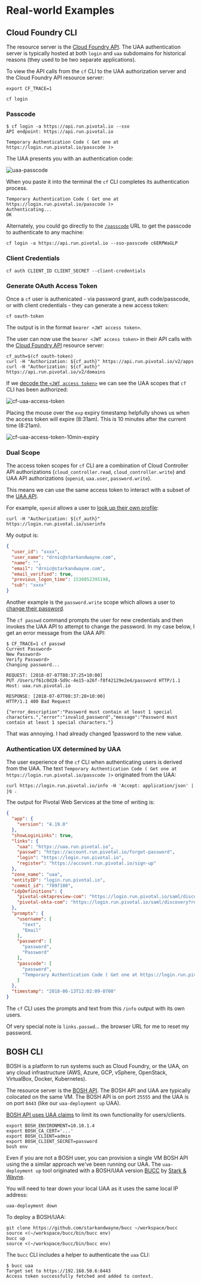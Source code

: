# Real-world Examples

## Cloud Foundry CLI

The resource server is the [Cloud Foundry API](https://apidocs.cloudfoundry.org/2.5.0/). The UAA authentication server is typically hosted at both `login` and `uaa` subdomains for historical reasons (they used to be two separate applications).

To view the API calls from the `cf` CLI to the UAA authorization server and the Cloud Foundry API resource server:

```text
export CF_TRACE=1
```

```text
cf login
```

### Passcode

```text
$ cf login -a https://api.run.pivotal.io --sso
API endpoint: https://api.run.pivotal.io

Temporary Authentication Code ( Get one at https://login.run.pivotal.io/passcode )>
```

The UAA presents you with an authentication code:

![uaa-passcode](images/uaa-passcode.png)

When you paste it into the terminal the `cf` CLI completes its authentication process.

```text
Temporary Authentication Code ( Get one at https://login.run.pivotal.io/passcode )>
Authenticating...
OK
```

Alternately, you could go directly to the [`/passcode`](https://login.run.pivotal.io/passcode) URL to get the passcode to authenticate to any machine:

```text
cf login -a https://api.run.pivotal.io --sso-passcode c6ERPWaGLP
```

### Client Credentials

```text
cf auth CLIENT_ID CLIENT_SECRET --client-credentials
```

### Generate OAuth Access Token

Once a `cf` user is authenicated - via password grant, auth code/passcode, or with client credentials - they can generate a new access token:

```text
cf oauth-token
```

The output is in the format `bearer <JWT access token>`.

The user can now use the `bearer <JWT access token>` in their API calls with the [Cloud Foundry API](https://apidocs.cloudfoundry.org/) resource server:

```text
cf_auth=$(cf oauth-token)
curl -H "Authorization: ${cf_auth}" https://api.run.pivotal.io/v2/apps
curl -H "Authorization: ${cf_auth}" https://api.run.pivotal.io/v2/domains
```

If we [decode the `<JWT access token>`](https://jwt.io) we can see the UAA scopes that `cf` CLI has been authorized:

![cf-uaa-access-token](images/cf-uaa-access-token.png)

Placing the mouse over the `exp` expiry timestamp helpfully shows us when the access token will expire (8:31am). This is 10 minutes after the current time (8:21am).

![cf-uaa-access-token-10min-expiry](images/cf-uaa-access-token-10min-expiry.png)

### Dual Scope

The access token scopes for `cf` CLI are a combination of Cloud Controller API authorizations (`cloud_controller.read`, `cloud_controller.write`) and UAA API authorizations (`openid`, `uaa.user`, `password.write`).

This means we can use the same access token to interact with a subset of the [UAA API](https://docs.cloudfoundry.org/api/uaa).

For example, `openid` allows a user to [look up their own profile](http://docs.cloudfoundry.org/api/uaa/version/4.19.0/index.html#user-info):

```text
curl -H "Authorization: ${cf_auth}" https://login.run.pivotal.io/userinfo
```

My output is:

```json
{
  "user_id": "xxxx",
  "user_name": "drnic@starkandwayne.com",
  "name": "",
  "email": "drnic@starkandwayne.com",
  "email_verified": true,
  "previous_logon_time": 1530852395198,
  "sub": "xxxx"
}
```

Another example is the `password.write` scope which allows a user to [change their password](http://docs.cloudfoundry.org/api/uaa/version/4.19.0/index.html#change-user-password).


The `cf passwd` command prompts the user for new credentials and then invokes the UAA API to attempt to change the password. In my case below, I get an error message from the UAA API:

```text
$ CF_TRACE=1 cf passwd
Current Password>
New Password>
Verify Password>
Changing password...

REQUEST: [2018-07-07T08:37:25+10:00]
PUT /Users/f61c0d28-5d9c-4e15-a26f-f8f42129e2e4/password HTTP/1.1
Host: uaa.run.pivotal.io

RESPONSE: [2018-07-07T08:37:28+10:00]
HTTP/1.1 400 Bad Request

{"error_description":"Password must contain at least 1 special characters.","error":"invalid_password","message":"Password must contain at least 1 special characters."}
```

That was annoying. I had already changed 1password to the new value.

### Authentication UX determined by UAA

The user experience of the `cf` CLI when authenticating users is derived from the UAA. The text `Temporary Authentication Code ( Get one at https://login.run.pivotal.io/passcode )>` originated from the UAA:

```text
curl https://login.run.pivotal.io/info -H 'Accept: application/json' | jq .
```

The output for Pivotal Web Services at the time of writing is:

```json
{
  "app": {
    "version": "4.19.0"
  },
  "showLoginLinks": true,
  "links": {
    "uaa": "https://uaa.run.pivotal.io",
    "passwd": "https://account.run.pivotal.io/forgot-password",
    "login": "https://login.run.pivotal.io",
    "register": "https://account.run.pivotal.io/sign-up"
  },
  "zone_name": "uaa",
  "entityID": "login.run.pivotal.io",
  "commit_id": "7897100",
  "idpDefinitions": {
    "pivotal-oktapreview-com": "https://login.run.pivotal.io/saml/discovery?returnIDParam=idp&entityID=login.run.pivotal.io&idp=pivotal-oktapreview-com&isPassive=true",
    "pivotal-okta-com": "https://login.run.pivotal.io/saml/discovery?returnIDParam=idp&entityID=login.run.pivotal.io&idp=pivotal-okta-com&isPassive=true"
  },
  "prompts": {
    "username": [
      "text",
      "Email"
    ],
    "password": [
      "password",
      "Password"
    ],
    "passcode": [
      "password",
      "Temporary Authentication Code ( Get one at https://login.run.pivotal.io/passcode )"
    ]
  },
  "timestamp": "2018-06-13T12:02:09-0700"
}
```

The `cf` CLI uses the prompts and text from this `/info` output with its own users.

Of very special note is `links.passwd`... the browser URL for me to reset my password.

## BOSH CLI

BOSH is a platform to run systems such as Cloud Foundry, or the UAA, on any cloud infrastructure (AWS, Azure, GCP, vSphere, OpenStack, VirtualBox, Docker, Kubernetes).

The resource server is the [BOSH API](https://bosh.io/docs/director-api-v1/). The BOSH API and UAA are typically colocated on the same VM. The BOSH API is on port `25555` and the UAA is on port `8443` (like our `uaa-deployment up` UAA).

[BOSH API uses UAA claims](https://bosh.io/docs/director-users-uaa-perms/) to limit its own functionality for users/clients.

```text
export BOSH_ENVIRONMENT=10.10.1.4
export BOSH_CA_CERT='...'
export BOSH_CLIENT=admin
export BOSH_CLIENT_SECRET=password
bosh env
```

Even if you are not a BOSH user, you can provision a single VM BOSH API using the a similar approach we've been running our UAA. The `uaa-deployment up` tool originated with a BOSH/UAA version [BUCC](https://github.com/starkandwayne/bucc) by [Stark & Wayne](https://www.starkandwayne.com).

You will need to tear down your local UAA as it uses the same local IP address:

```text
uaa-deployment down
```

To deploy a BOSH/UAA:

```text
git clone https://github.com/starkandwayne/bucc ~/workspace/bucc
source <(~/workspace/bucc/bin/bucc env)
bucc up
source <(~/workspace/bucc/bin/bucc env)
```

The `bucc` CLI includes a helper to authenticate the `uaa` CLI:

```text
$ bucc uaa
Target set to https://192.168.50.6:8443
Access token successfully fetched and added to context.
```
